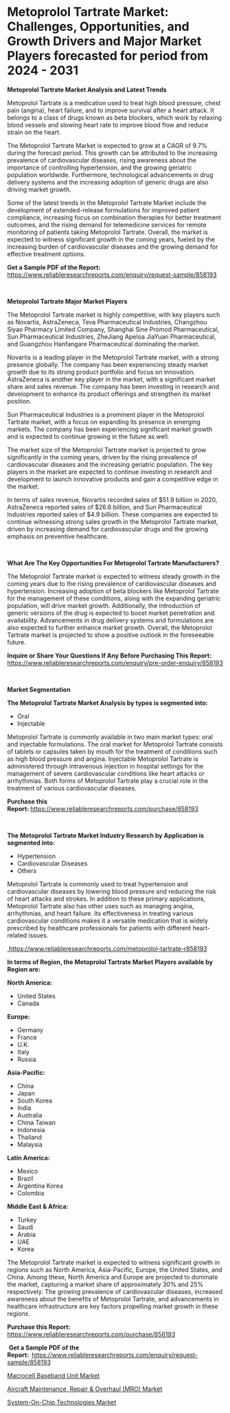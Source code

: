 <p><h1>Metoprolol Tartrate Market: Challenges, Opportunities, and Growth Drivers and Major Market Players forecasted for period from 2024 - 2031</h1></p><p><strong>Metoprolol Tartrate Market Analysis and Latest Trends</strong></p>
<p><p>Metoprolol Tartrate is a medication used to treat high blood pressure, chest pain (angina), heart failure, and to improve survival after a heart attack. It belongs to a class of drugs known as beta blockers, which work by relaxing blood vessels and slowing heart rate to improve blood flow and reduce strain on the heart.</p><p>The Metoprolol Tartrate Market is expected to grow at a CAGR of 9.7% during the forecast period. This growth can be attributed to the increasing prevalence of cardiovascular diseases, rising awareness about the importance of controlling hypertension, and the growing geriatric population worldwide. Furthermore, technological advancements in drug delivery systems and the increasing adoption of generic drugs are also driving market growth.</p><p>Some of the latest trends in the Metoprolol Tartrate Market include the development of extended-release formulations for improved patient compliance, increasing focus on combination therapies for better treatment outcomes, and the rising demand for telemedicine services for remote monitoring of patients taking Metoprolol Tartrate. Overall, the market is expected to witness significant growth in the coming years, fueled by the increasing burden of cardiovascular diseases and the growing demand for effective treatment options.</p></p>
<p><strong>Get a Sample PDF of the Report:&nbsp;</strong> <a href="https://www.reliableresearchreports.com/enquiry/request-sample/858193">https://www.reliableresearchreports.com/enquiry/request-sample/858193</a></p>
<p>&nbsp;</p>
<p><strong>Metoprolol Tartrate Major Market Players</strong></p>
<p><p>The Metoprolol Tartrate market is highly competitive, with key players such as Novartis, AstraZeneca, Teva Pharmaceutical Industries, Changzhou Siyao Pharmacy Limited Company, Shanghai Sine Promod Pharmaceutical, Sun Pharmaceutical Industries, ZheJiang Apeloa JiaYuan Pharmaceutical, and Guangzhou Hanfangare Pharmaceutical dominating the market.</p><p>Novartis is a leading player in the Metoprolol Tartrate market, with a strong presence globally. The company has been experiencing steady market growth due to its strong product portfolio and focus on innovation. AstraZeneca is another key player in the market, with a significant market share and sales revenue. The company has been investing in research and development to enhance its product offerings and strengthen its market position.</p><p>Sun Pharmaceutical Industries is a prominent player in the Metoprolol Tartrate market, with a focus on expanding its presence in emerging markets. The company has been experiencing significant market growth and is expected to continue growing in the future as well.</p><p>The market size of the Metoprolol Tartrate market is projected to grow significantly in the coming years, driven by the rising prevalence of cardiovascular diseases and the increasing geriatric population. The key players in the market are expected to continue investing in research and development to launch innovative products and gain a competitive edge in the market.</p><p>In terms of sales revenue, Novartis recorded sales of $51.9 billion in 2020, AstraZeneca reported sales of $26.6 billion, and Sun Pharmaceutical Industries reported sales of $4.9 billion. These companies are expected to continue witnessing strong sales growth in the Metoprolol Tartrate market, driven by increasing demand for cardiovascular drugs and the growing emphasis on preventive healthcare.</p></p>
<p>&nbsp;</p>
<p><strong>What Are The Key Opportunities For Metoprolol Tartrate Manufacturers?</strong></p>
<p><p>The Metoprolol Tartrate market is expected to witness steady growth in the coming years due to the rising prevalence of cardiovascular diseases and hypertension. Increasing adoption of beta blockers like Metoprolol Tartrate for the management of these conditions, along with the expanding geriatric population, will drive market growth. Additionally, the introduction of generic versions of the drug is expected to boost market penetration and availability. Advancements in drug delivery systems and formulations are also expected to further enhance market growth. Overall, the Metoprolol Tartrate market is projected to show a positive outlook in the foreseeable future.</p></p>
<p><strong>Inquire or Share Your Questions If Any Before Purchasing This Report:</strong> <a href="https://www.reliableresearchreports.com/enquiry/pre-order-enquiry/858193">https://www.reliableresearchreports.com/enquiry/pre-order-enquiry/858193</a></p>
<p>&nbsp;</p>
<p><strong>Market Segmentation</strong></p>
<p><strong>The Metoprolol Tartrate Market Analysis by types is segmented into:</strong></p>
<p><ul><li>Oral</li><li>Injectable</li></ul></p>
<p><p>Metoprolol Tartrate is commonly available in two main market types: oral and injectable formulations. The oral market for Metoprolol Tartrate consists of tablets or capsules taken by mouth for the treatment of conditions such as high blood pressure and angina. Injectable Metoprolol Tartrate is administered through intravenous injection in hospital settings for the management of severe cardiovascular conditions like heart attacks or arrhythmias. Both forms of Metoprolol Tartrate play a crucial role in the treatment of various cardiovascular diseases.</p></p>
<p><strong>Purchase this Report:&nbsp;</strong><a href="https://www.reliableresearchreports.com/purchase/858193">https://www.reliableresearchreports.com/purchase/858193</a></p>
<p>&nbsp;</p>
<p><strong>The Metoprolol Tartrate Market Industry Research by Application is segmented into:</strong></p>
<p><ul><li>Hypertension</li><li>Cardiovascular Diseases</li><li>Others</li></ul></p>
<p><p>Metoprolol Tartrate is commonly used to treat hypertension and cardiovascular diseases by lowering blood pressure and reducing the risk of heart attacks and strokes. In addition to these primary applications, Metoprolol Tartrate also has other uses such as managing angina, arrhythmias, and heart failure. Its effectiveness in treating various cardiovascular conditions makes it a versatile medication that is widely prescribed by healthcare professionals for patients with different heart-related issues.</p></p>
<p><a href="https://www.reliableresearchreports.com/metoprolol-tartrate-r858193">&nbsp;https://www.reliableresearchreports.com/metoprolol-tartrate-r858193</a></p>
<p><strong>In terms of Region, the Metoprolol Tartrate Market Players available by Region are:</strong></p>
<p>
    <p> <strong> North America: </strong>
        <ul>
            <li>United States</li>
            <li>Canada</li>
        </ul>
        </p> 
    <p> <strong> Europe: </strong>
        <ul>
            <li>Germany</li>
            <li>France</li>
            <li>U.K.</li>
            <li>Italy</li>
            <li>Russia</li>
        </ul>
        </p> 
    <p> <strong> Asia-Pacific: </strong>
        <ul>
            <li>China</li>
            <li>Japan</li>
            <li>South Korea</li>
            <li>India</li>
            <li>Australia</li>
            <li>China Taiwan</li>
            <li>Indonesia</li>
            <li>Thailand</li>
            <li>Malaysia</li>
        </ul>
        </p> 
    <p> <strong> Latin America: </strong>
        <ul>
            <li>Mexico</li>
            <li>Brazil</li>
            <li>Argentina Korea</li>
            <li>Colombia</li>
        </ul>
        </p> 
    <p> <strong> Middle East & Africa: </strong>
        <ul>
            <li>Turkey</li>
            <li>Saudi</li>
            <li>Arabia</li>
            <li>UAE</li>
            <li>Korea</li>
        </ul>
    </p>
    </p>
<p><p>The Metoprolol Tartrate market is expected to witness significant growth in regions such as North America, Asia-Pacific, Europe, the United States, and China. Among these, North America and Europe are projected to dominate the market, capturing a market share of approximately 30% and 25% respectively. The growing prevalence of cardiovascular diseases, increased awareness about the benefits of Metoprolol Tartrate, and advancements in healthcare infrastructure are key factors propelling market growth in these regions.</p></p>
<p><strong>Purchase this Report: </strong><a href="https://www.reliableresearchreports.com/purchase/858193">https://www.reliableresearchreports.com/purchase/858193</a></p>
<p>&nbsp;<strong>Get a Sample PDF of the Report:&nbsp;&nbsp;</strong><a href="https://www.reliableresearchreports.com/enquiry/request-sample/858193">https://www.reliableresearchreports.com/enquiry/request-sample/858193</a></p>
<p><strong></strong></p>
<p><p><a href="https://www.linkedin.com/pulse/macrocell-baseband-unit-market-size-trends-growth-outlook-ts1cc">Macrocell Baseband Unit Market</a></p><p><a href="https://www.linkedin.com/pulse/aircraft-maintenance-repair-amp-overhaul-mro-market-size-bzsgc">Aircraft Maintenance, Repair & Overhaul (MRO) Market</a></p><p><a href="https://www.linkedin.com/pulse/system-on-chip-technologies-market-research-report-provides-sdesf">System-On-Chip Technologies Market</a></p></p>
